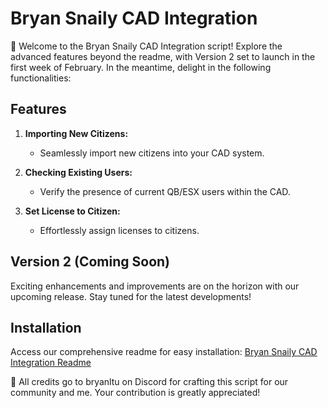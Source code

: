 # Bryan Snaily CAD Integration

🚀 Welcome to the Bryan Snaily CAD Integration script! Explore the advanced features beyond the readme, with Version 2 set to launch in the first week of February. In the meantime, delight in the following functionalities:

## Features

1. **Importing New Citizens:**
   - Seamlessly import new citizens into your CAD system.

2. **Checking Existing Users:**
   - Verify the presence of current QB/ESX users within the CAD.

3. **Set License to Citizen:**
   - Effortlessly assign licenses to citizens.

## Version 2 (Coming Soon)

Exciting enhancements and improvements are on the horizon with our upcoming release. Stay tuned for the latest developments!

## Installation

Access our comprehensive readme for easy installation: [Bryan Snaily CAD Integration Readme](https://snailycad-integration.swiftpeakhosting.co.uk/)

👏 All credits go to bryanltu on Discord for crafting this script for our community and me. Your contribution is greatly appreciated!












